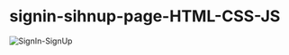 # signin-sihnup-page-HTML-CSS-JS

![SignIn-SignUp](https://user-images.githubusercontent.com/74599998/180651442-cc8159ea-a872-4a4a-a0e0-e27b85a1271b.png)
